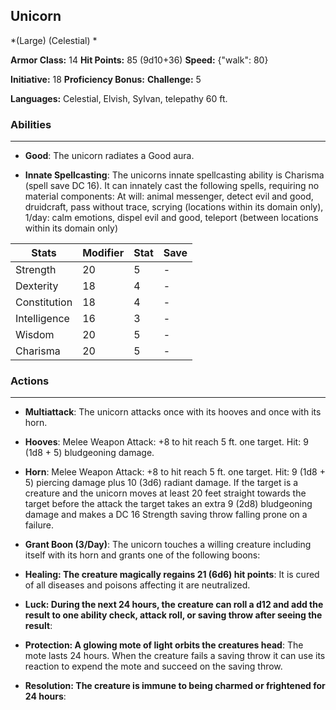 ## Unicorn
*(Large) (Celestial) *

**Armor Class:** 14
**Hit Points:** 85 (9d10+36)
**Speed:** {"walk": 80}

**Initiative:** 18
**Proficiency Bonus:**
**Challenge:** 5

**Languages:** Celestial, Elvish, Sylvan, telepathy 60 ft.

### Abilities
 --- 
- **Good**: The unicorn radiates a Good aura.

- **Innate Spellcasting**: The unicorns innate spellcasting ability is Charisma (spell save DC 16). It can innately cast the following spells, requiring no material components: At will: animal messenger, detect evil and good, druidcraft, pass without trace, scrying (locations within its domain only), 1/day: calm emotions, dispel evil and good, teleport (between locations within its domain only)



| Stats | Modifier | Stat | Save
| ---- | ---- | ---- | ---- |
| Strength | 20 | 5 | - |
| Dexterity | 18 | 4 | - |
| Constitution | 18 | 4 | - |
| Intelligence | 16 | 3 | - |
| Wisdom | 20 | 5 | - |
| Charisma | 20 | 5 | - |

### Actions
 --- 
- **Multiattack**: The unicorn attacks once with its hooves and once with its horn.

- **Hooves**: Melee Weapon Attack: +8 to hit  reach 5 ft.  one target. Hit: 9 (1d8 + 5) bludgeoning damage.

- **Horn**: Melee Weapon Attack: +8 to hit  reach 5 ft.  one target. Hit: 9 (1d8 + 5) piercing damage plus 10 (3d6) radiant damage. If the target is a creature and the unicorn moves at least 20 feet straight towards the target before the attack  the target takes an extra 9 (2d8) bludgeoning damage and makes a DC 16 Strength saving throw  falling prone on a failure.

- **Grant Boon (3/Day)**: The unicorn touches a willing creature  including itself  with its horn and grants one of the following boons:

- **Healing: The creature magically regains 21 (6d6) hit points**: It is cured of all diseases  and poisons affecting it are neutralized.

- **Luck: During the next 24 hours, the creature can roll a d12 and add the result to one ability check, attack roll, or saving throw after seeing the result**: 

- **Protection: A glowing mote of light orbits the creatures head**: The mote lasts 24 hours. When the creature fails a saving throw  it can use its reaction to expend the mote and succeed on the saving throw.

- **Resolution: The creature is immune to being charmed or frightened for 24 hours**: 

